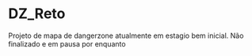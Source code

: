 # DZ_Reto

Projeto de mapa de dangerzone atualmente em estagio bem inicial. Não finalizado e em pausa por enquanto

 
